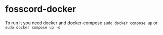 # fosscord-docker
To run it you need docker and docker-compose
`sudo docker compose up` or `sudo docker compose up -d`